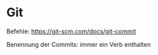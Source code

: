 # Git

Befehle: https://git-scm.com/docs/git-commit

Benennung der Commits:
immer ein Verb enthalten
